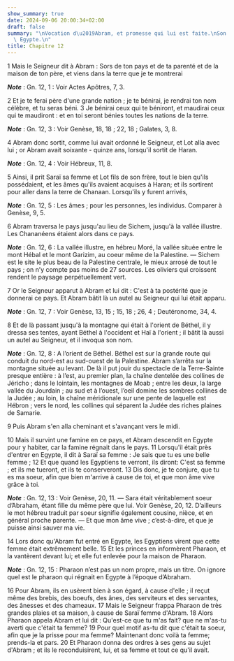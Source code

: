 ```yaml
---
show_summary: true
date: 2024-09-06 20:00:34+02:00
draft: false
summary: "\nVocation d\u2019Abram, et promesse qui lui est faite.\nSon entr\xE9e en\
  \ Egypte.\n"
title: Chapitre 12
---
```





1 Mais le Seigneur dit à Abram : Sors de ton pays et de ta parenté et de la maison de ton père, et viens dans la terre que je te montrerai

***Note*** :  Gn. 12, 1 : Voir Actes Apôtres, 7, 3.

2 Et je te ferai père d'une grande nation ; je te bénirai, je rendrai ton nom célèbre, et tu seras béni. 3 Je bénirai ceux qui te béniront, et maudirai ceux qui te maudiront : et en toi seront bénies toutes les nations de la terre.

***Note*** :  Gn. 12, 3 : Voir Genèse, 18, 18 ; 22, 18 ; Galates, 3, 8.


4 Abram donc sortit, comme lui avait ordonné le Seigneur, et Lot alla avec lui ; or Abram avait soixante - quinze ans, lorsqu'il sortit de Haran.

***Note*** :  Gn. 12, 4 : Voir Hébreux, 11, 8.

5 Ainsi, il prit Saraï sa femme et Lot fils de son frère, tout le bien qu'ils possédaient, et les âmes qu'ils avaient acquises à Haran; et ils sortirent pour aller dans la terre de Chanaan. Lorsqu'ils y furent arrivés,

***Note*** :  Gn. 12, 5 : Les âmes ; pour les personnes, les individus. Comparer à Genèse, 9, 5.


6 Abram traversa le pays jusqu'au lieu de Sichem, jusqu'à la vallée illustre. Les Chananéens étaient alors dans ce pays.

***Note*** :  Gn. 12, 6 : La vallée illustre, en hébreu Moré, la vallée située entre le mont Hébal et le mont Garizim, au coeur même de la Palestine. ― Sichem est le site le plus beau de la Palestine centrale, le mieux arrosé de tout le pays ; on n’y compte pas moins de 27 sources. Les oliviers qui croissent rendent le paysage perpétuellement vert.

7 Or le Seigneur apparut à Abram et lui dit : C'est à ta postérité que je donnerai ce pays. Et Abram bâtit là un autel au Seigneur qui lui était apparu.

***Note*** :  Gn. 12, 7 : Voir Genèse, 13, 15 ; 15, 18 ; 26, 4 ; Deutéronome, 34, 4.

8 Et de là passant jusqu'à la montagne qui était à l'orient de Béthel, il y dressa ses tentes, ayant Béthel à l'occident et Haï à l'orient ; il bâtit là aussi un autel au Seigneur, et il invoqua son nom.

***Note*** :  Gn. 12, 8 : A l’orient de Béthel. Béthel est sur la grande route qui conduit du nord-est au sud-ouest de la Palestine. Abram s’arrêta sur la montagne située au levant. De là il put jouir du spectacle de la Terre-Sainte presque entière : à l’est, au premier plan, la chaîne dentelée des collines de Jéricho ; dans le lointain, les montagnes de Moab ; entre les deux, la large vallée du Jourdain ; au sud et à l’ouest, l’oeil domine les sombres collines de la Judée ; au loin, la chaîne méridionale sur une pente de laquelle est Hébron ; vers le nord, les collines qui séparent la Judée des riches plaines de Samarie.

9 Puis Abram s'en alla cheminant et s'avançant vers le midi.


10 Mais il survint une famine en ce pays, et Abram descendit en Egypte pour y habiter, car la famine régnait dans le pays. 11 Lorsqu'il était près d'entrer en Egypte, il dit à Saraï sa femme : Je sais que tu es une belle femme ; 12 Et que quand les Egyptiens te verront, ils diront: C'est sa femme ; et ils me tueront, et ils te conserveront. 13 Dis donc, je te conjure, que tu es ma soeur, afin que bien m'arrive à cause de toi, et que mon âme vive grâce à toi.

***Note*** :  Gn. 12, 13 : Voir Genèse, 20, 11. ― Sara était véritablement soeur d’Abraham, étant fille du même père que lui. Voir Genèse, 20, 12. D’ailleurs le mot hébreu traduit par soeur signifie également cousine, nièce, et en général proche parente. ― Et que mon âme vive ; c’est-à-dire, et que je puisse ainsi sauver ma vie.

14 Lors donc qu'Abram fut entré en Egypte, les Egyptiens virent que cette femme était extrêmement belle. 15 Et les princes en informèrent Pharaon, et la vantèrent devant lui; et elle fut enlevée pour la maison de Pharaon.

***Note*** :  Gn. 12, 15 : Pharaon n’est pas un nom propre, mais un titre. On ignore quel est le pharaon qui régnait en Egypte à l’époque d’Abraham.

16 Pour Abram, ils en usèrent bien à son égard, à cause d'elle ; il reçut même des brebis, des boeufs, des ânes, des serviteurs et des servantes, des ânesses et des chameaux. 17 Mais le Seigneur frappa Pharaon de très grandes plaies et sa maison, à cause de Saraï femme d'Abram. 18 Alors Pharaon appela Abram et lui dit : Qu'est-ce que tu m'as fait? que ne m'as-tu averti que c'était ta femme? 19 Pour quel motif as-tu dit que c'était ta soeur, afin que je la prisse pour ma femme? Maintenant donc voilà ta femme; prends-la et pars. 20 Et Pharaon donna des ordres à ses gens au sujet d'Abram ; et ils le reconduisirent, lui, et sa femme et tout ce qu'il avait.

